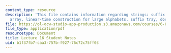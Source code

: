 ```yaml
---
content_type: resource
description: 'This file contains information regarding strings: suffix tree, suffix
  array, linear-time construction for large alphabets, suffix tray, document retrieval.'
file: https://ol-ocw-studio-app-production.s3.amazonaws.com/courses/6-851-advanced-data-structures-spring-2012/b1f37fb7caa3757bf92776c72c75ff03_MIT6_851S12_L16.pdf
file_type: application/pdf
resourcetype: Document
title: Lecture 16 Student Notes
uid: b1f37fb7-caa3-757b-f927-76c72c75ff03
---
```

